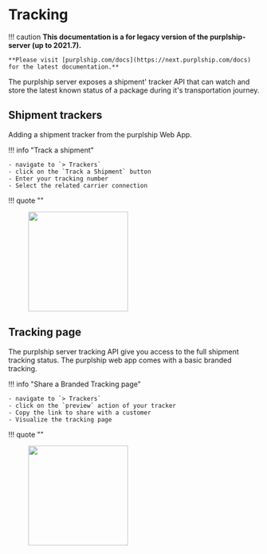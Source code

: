 # Tracking

!!! caution
    **This documentation is a for legacy version of the purplship-server (up to 2021.7).**

    **Please visit [purplship.com/docs](https://next.purplship.com/docs) for the latest documentation.**

The purplship server exposes a shipment' tracker API that can watch and store the latest known status
of a package during it's transportation journey.

## Shipment trackers

Adding a shipment tracker from the purplship Web App.

!!! info "Track a shipment"

    - navigate to `> Trackers`
    - click on the `Track a Shipment` button
    - Enter your tracking number
    - Select the related carrier connection

!!! quote ""
    <figure>
      <img src="/tutos/create-shipment-tracker.gif" height="200" />
    </figure>


## Tracking page

The purplship server tracking API give you access to the full shipment tracking status.
The purplship web app comes with a basic branded tracking.

!!! info "Share a Branded Tracking page"

    - navigate to `> Trackers`
    - click on the `preview` action of your tracker
    - Copy the link to share with a customer
    - Visualize the tracking page

!!! quote ""
    <figure>
      <img src="/tutos/tracker-branded-page.gif" height="200" />
    </figure>
